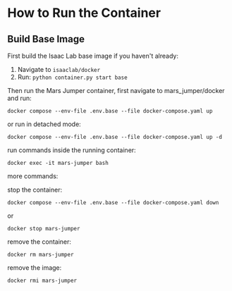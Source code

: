 # How to Run the Container

## Build Base Image
First build the Isaac Lab base image if you haven't already:
1. Navigate to `isaaclab/docker`
2. Run: `python container.py start base`

Then run the Mars Jumper container, first navigate to mars_jumper/docker and run:
```
docker compose --env-file .env.base --file docker-compose.yaml up
```
or run in detached mode:
```
docker compose --env-file .env.base --file docker-compose.yaml up -d
```
run commands inside the running container:
```
docker exec -it mars-jumper bash
```
more commands:

stop the container:
```
docker compose --env-file .env.base --file docker-compose.yaml down
```
or 
```
docker stop mars-jumper
```
remove the container:
```
docker rm mars-jumper
```
remove the image:
```
docker rmi mars-jumper
```